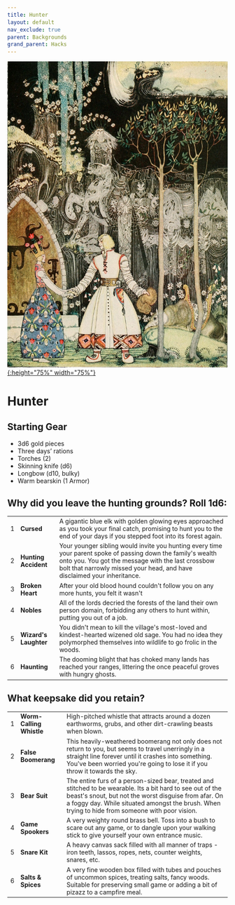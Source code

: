 ```yaml
---
title: Hunter
layout: default
nav_exclude: true
parent: Backgrounds
grand_parent: Hacks
---
```


[![Alt text](/img/backgrounds/hunter.jpg "East of the Sun and West of the Moon, illustrated by Kay Nielsen"){:height="75%" width="75%"}](/img/backgrounds/hunter.jpg)

# Hunter


## Starting Gear

- 3d6 gold pieces
- Three days’ rations
- Torches (2)
- Skinning knife (d6)
- Longbow (d10, bulky)
- Warm bearskin (1 Armor)

## Why did you leave the hunting grounds? Roll 1d6:

|      |                   |                                                              |
| ---- | ----------------- | ------------------------------------------------------------ |
| 1    | **Cursed**            | A gigantic blue elk with golden glowing eyes approached as you took your final catch, promising to hunt you to the end of your days if you stepped foot into its forest again. |
| 2    | **Hunting Accident**  | Your younger sibling would invite you hunting every time your parent spoke of passing down the family's wealth onto you. You got the message with the last crossbow bolt that narrowly missed your head, and have disclaimed your inheritance. |
| 3    | **Broken Heart**      | After your old blood hound couldn't follow you on any more hunts, you felt it wasn't |
| 4    | **Nobles**            | All of the lords decried the forests of the land their own person domain, forbidding any others to hunt within, putting you out of a job. |
| 5    | **Wizard's Laughter** | You didn't mean to kill the village's most-loved and kindest-hearted wizened old sage. You had no idea they polymorphed themselves into wildlife to go frolic in the woods. |
| 6    | **Haunting**          | The dooming blight that has choked many lands has reached your ranges, littering the once peaceful groves with hungry ghosts. |


## What keepsake did you retain?

|      |                          |                                                              |
| ---- | ------------------------ | ------------------------------------------------------------ |
| 1    | **Worm-Calling Whistle** | High-pitched whistle that attracts around a dozen earthworms, grubs, and other dirt-crawling beasts when blown. |
| 2    | **False Boomerang**      | This heavily-weathered boomerang not only does not return to you, but seems to travel unerringly in a straight line forever until it crashes into something. You've been worried you're going to lose it if you throw it towards the sky. |
| 3    | **Bear Suit**            | The entire furs of a person-sized bear, treated and stitched to be wearable. Its a bit hard to see out of the beast's snout, but not the worst disguise from afar. On a foggy day. While situated amongst the brush. When trying to hide from someone with poor vision. |
| 4    | **Game Spookers**        | A very weighty round brass bell. Toss into a bush to scare out any game, or to dangle upon your walking stick to give yourself your own entrance music. |
| 5    | **Snare Kit**            | A heavy canvas sack filled with all manner of traps - iron teeth, lassos, ropes, nets, counter weights, snares, etc. |
| 6    | **Salts & Spices**       | A very fine wooden box filled with tubes and pouches of uncommon spices, treating salts, fancy woods. Suitable for preserving small game or adding a bit of pizazz to a campfire meal. |
